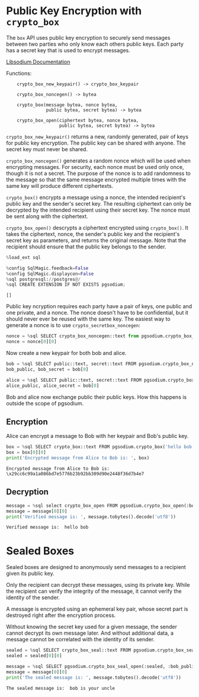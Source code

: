# Public Key Encryption with `crypto_box`

The `box` API uses public key encryption to securely send messages between two parties who only know each others public keys.  Each party has a secret key that is used to encrypt messages.

[Libsodium Documentation](https://doc.libsodium.org/public-key_cryptography/authenticated_encryption)

Functions:
```
    crypto_box_new_keypair() -> crypto_box_keypair

    crypto_box_noncegen() -> bytea

    crypto_box(message bytea, nonce bytea,
               public bytea, secret bytea) -> bytea

    crypto_box_open(ciphertext bytea, nonce bytea,
                    public bytea, secret bytea) -> bytea
```

`crypto_box_new_keypair()` returns a new, randomly generated, pair of
keys for public key encryption.  The public key can be shared with
anyone.  The secret key must never be shared.

`crypto_box_noncegen()` generates a random nonce which will be used
when encrypting messages.  For security, each nonce must be used only
once, though it is not a secret.  The purpose of the nonce is to add
randomness to the message so that the same message encrypted multiple
times with the same key will produce different ciphertexts.

`crypto_box()` encrypts a message using a nonce, the intended
recipient's public key and the sender's secret key.  The resulting
ciphertext can only be decrypted by the intended recipient using their
secret key.  The nonce must be sent along with the ciphertext.

`crypto_box_open()` descrypts a ciphertext encrypted using
`crypto_box()`.  It takes the ciphertext, nonce, the sender's public
key and the recipient's secret key as parameters, and returns the
original message.  Note that the recipient should ensure that the
public key belongs to the sender.




```python
%load_ext sql
```


```python
%config SqlMagic.feedback=False
%config SqlMagic.displaycon=False
%sql postgresql://postgres@/
%sql CREATE EXTENSION IF NOT EXISTS pgsodium;
```




    []



Public key ncryption requires each party have a pair of keys, one public and one private, and a nonce.  The nonce doesn't have to be confidential, but it should never ever be reused with the same key. The easiest way to generate a nonce is to use `crypto_secretbox_noncegen`:


```python
nonce = %sql SELECT crypto_box_noncegen::text from pgsodium.crypto_box_noncegen()
nonce = nonce[0][0]
```

Now create a new keypair for both bob and alice.  


```python
bob = %sql SELECT public::text, secret::text FROM pgsodium.crypto_box_new_keypair()
bob_public, bob_secret = bob[0]

alice = %sql SELECT public::text, secret::text FROM pgsodium.crypto_box_new_keypair()
alice_public, alice_secret = bob[0]
```

Bob and alice now exchange public their public keys.  How this happens is outside the scope of pgsodium.

## Encryption

Alice can encrypt a message to Bob with her keypair and Bob's public key.


```python
box = %sql SELECT crypto_box::text FROM pgsodium.crypto_box('hello bob', :nonce, :bob_public, :alice_secret)
box = box[0][0]
print('Encrypted message from Alice to Bob is: ', box)
```

    Encrypted message from Alice to Bob is:  \x29cc6c99a1a086bd7e5776b23b92bb309d90e2448f36d7b4e7


## Decryption



```python
message = %sql select crypto_box_open FROM pgsodium.crypto_box_open(:box, :nonce, :alice_public, :bob_secret)
message = message[0][0]
print('Verified message is: ', message.tobytes().decode('utf8'))
```

    Verified message is:  hello bob


# Sealed Boxes

Sealed boxes are designed to anonymously send messages to a recipient given its public key.

Only the recipient can decrypt these messages, using its private key. While the recipient can verify the integrity of the message, it cannot verify the identity of the sender.

A message is encrypted using an ephemeral key pair, whose secret part is destroyed right after the encryption process.

Without knowing the secret key used for a given message, the sender cannot decrypt its own message later. And without additional data, a message cannot be correlated with the identity of its sender.


```python
sealed = %sql SELECT crypto_box_seal::text FROM pgsodium.crypto_box_seal('bob is your uncle', :bob_public)
sealed = sealed[0][0]

message = %sql SELECT pgsodium.crypto_box_seal_open(:sealed, :bob_public, :bob_secret)
message = message[0][0]
print('The sealed message is: ', message.tobytes().decode('utf8'))
```

    The sealed message is:  bob is your uncle

